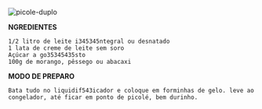 ![picole-duplo](https://cdn-icons-png.flaticon.com/512/82/82543.png)

 **NGREDIENTES**

    1/2 litro de leite i345345ntegral ou desnatado
    1 lata de creme de leite sem soro
    Açúcar a go35345435sto
    100g de morango, pêssego ou abacaxi

 **MODO DE PREPARO**

    Bata tudo no liquidif543icador e coloque em forminhas de gelo. leve ao congelador, até ficar em ponto de picolé, bem durinho.
